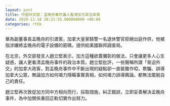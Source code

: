 ```yaml
---
layout: post
title: 中國外交部：孟晚舟事件讓人看清加方政治本質
date: 2020-11-18 20:21:55.000000000 +08:00
categories: rthk
---
```


華為副董事長孟晚舟的引渡案，加拿大皇家騎警一名退休警官拒絕出庭作供，他被指涉嫌將孟晚舟的電子設備的密碼，提供給美國聯邦調查局。

在北京，外交部發言人趙立堅表示，加方這種欲蓋彌彰的做法，只會讓更多人心生疑惑，讓人更看清孟晚舟事件的政治本質。趙立堅批評，一些聲稱所謂「脅迫外交」的加拿大政客，對孟晚舟事件中不斷出現的疑點卻一直裝聾作啞，欺騙、誤導加拿大公眾，無論加方如何竭力隱瞞事實真相，如何竭力誤導輿論，都無法擺脫自己的責任。

趙立堅再次敦促加方同中方相向而行，採取措施，糾正錯誤，立即妥善解決孟晚舟事件，為中加關係重回正軌切實作出努力。
